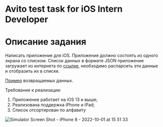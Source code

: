 # Avito test task for iOS Intern Developer 

# Описание задания

Написать приложение для iOS. Приложение должно состоять из одного экрана со списком. Список данных в формате JSON приложение загружает из интернета по [ссылке](https://run.mocky.io/v3/1d1cb4ec-73db-4762-8c4b-0b8aa3cecd4c), необходимо распарсить эти данные и отобразить их в списке.

[Пример](https://github.com/avito-tech/ios-trainee-problem-2021/blob/main/response_example.json) возвращаемых данных.

Требование к реализации:
1. Приложение работает на iOS 13 и выше;
2. Реализована поддержка iPhone и iPad;
3. Список отсортирован по алфавиту 

![Simulator Screen Shot - iPhone 8 - 2022-10-01 at 15 51 33](https://user-images.githubusercontent.com/84827402/193410737-4a52b302-db8f-49ed-a925-183595b97244.png)
